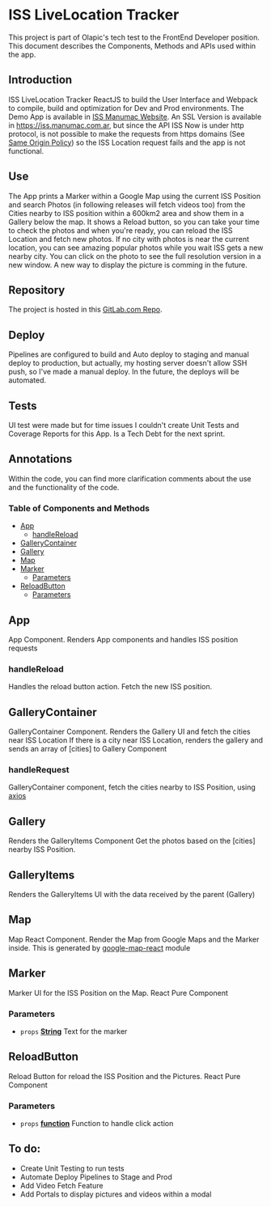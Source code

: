 # ISS LiveLocation Tracker
This project is part of Olapic's tech test to the FrontEnd Developer position. 
This document describes the Components, Methods and APIs used within the app.

## Introduction
ISS LiveLocation Tracker ReactJS to build the User Interface and Webpack to compile, build and optimization for Dev and Prod environments.
The Demo App is available in [ISS Manumac Website](http://iss.manumac.com.ar/).
An SSL Version is available in https://iss.manumac.com.ar, but since the API ISS Now is under http protocol, is not possible to make the requests from https domains (See [Same Origin Policy](https://developer.mozilla.org/en-US/docs/Web/Security/Same-origin_policy)) so the ISS Location request fails and the app is not functional. 

## Use
The App prints a Marker within a Google Map using the current ISS Position and search Photos (in following releases will fetch videos too) from the Cities nearby to ISS position within a 600km2 area and show them in a Gallery below the map.
It shows a Reload button, so you can take your time to check the photos and when you're ready, you can reload the ISS Location and fetch new photos. 
If no city with photos is near the current location, you can see amazing popular photos while you wait ISS gets a new nearby city.
You can click on the photo to see the full resolution version in a new window. A new way to display the picture is comming in the future. 

## Repository
The project is hosted in this [GitLab.com Repo](https://gitlab.com/manumac86/iss-livelocation-ui). 

## Deploy
Pipelines are configured to build and Auto deploy to staging and manual deploy to production, but actually, my hosting server doesn't allow SSH push, so I've made a manual deploy. 
In the future, the deploys will be automated. 

## Tests
UI test were made but for time issues I couldn't create Unit Tests and Coverage Reports for this App. Is a Tech Debt for the next sprint.


## Annotations
Within the code, you can find more clarification comments about the use and the functionality of the code. 

### Table of Components and Methods

-   [App][1]
    -   [handleReload][2]
-   [GalleryContainer][3]
-   [Gallery][4]
-   [Map][5]
-   [Marker][6]
    -   [Parameters][7]
-   [ReloadButton][8]
    -   [Parameters][9]

## App

App Component. Renders App components and handles ISS position requests

### handleReload

Handles the reload button action. Fetch the new ISS position.

## GalleryContainer

GalleryContainer Component. Renders the Gallery UI and fetch the cities near ISS Location
If there is a city near ISS Location, renders the gallery and sends an array of [cities] to Gallery Component

### handleRequest

GalleryContainer component, fetch the cities nearby to ISS Position, using [axios](https://github.com/axios/axios)

## Gallery

Renders the GalleryItems Component
Get the photos based on the [cities] nearby ISS Position.

## GalleryItems

Renders the GalleryItems UI with the data received by the parent (Gallery)

## Map

Map React Component. Render the Map from Google Maps and the Marker inside.
This is generated by [google-map-react](https://github.com/google-map-react/google-map-react) module

## Marker

Marker UI for the ISS Position on the Map. React Pure Component

### Parameters

-   `props` **[String][10]** Text for the marker

## ReloadButton

Reload Button for reload the ISS Position and the Pictures. React Pure Component

### Parameters

-   `props` **[function][11]** Function to handle click action

[1]: #app

[2]: #handlereload

[3]: #gallerycontainer

[4]: #gallery

[5]: #map

[6]: #marker

[7]: #parameters

[8]: #reloadbutton

[9]: #parameters-1

[10]: https://developer.mozilla.org/docs/Web/JavaScript/Reference/Global_Objects/String

[11]: https://developer.mozilla.org/docs/Web/JavaScript/Reference/Statements/function

## To do: 
 - Create Unit Testing to run tests
 - Automate Deploy Pipelines to Stage and Prod
 - Add Video Fetch Feature
 - Add Portals to display pictures and videos within a modal
